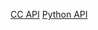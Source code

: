 [CC API](https://github.com/Reactified/rpm/blob/main/packages/ccash-api/api.lua)
[Python API](https://github.com/fearlessdoggo21/ccashpythonclient)
